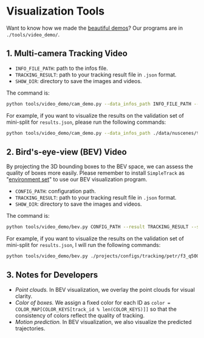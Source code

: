 # Visualization Tools

Want to know how we made the [beautiful demos](https://www.youtube.com/watch?v=eJghONb2AGg)? Our programs are in `./tools/video_demo/`.

## 1. Multi-camera Tracking Video
* `INFO_FILE_PATH`: path to the infos file.
* `TRACKING_RESULT`: path to your tracking result file in `.json` format.
* `SHOW_DIR`: directory to save the images and videos.

The command is:
```bash
python tools/video_demo/cam_demo.py --data_infos_path INFO_FILE_PATH --result TRACKING_RESULT --show-dir SHOW_DIR
```

For example, if you want to visualize the results on the validation set of mini-split for `results.json`, please run the following commands:
```bash
python tools/video_demo/cam_demo.py --data_infos_path ./data/nuscenes/tracking_forecasting-mini_infos_val.pkl --result results.json --show-dir ./work_dirs/visualizations/
```

## 2. Bird's-eye-view (BEV) Video

By projecting the 3D bounding boxes to the BEV space, we can assess the quality of boxes more easily. Please remember to install `SimpleTrack` as "[environment set](./environment.md)" to use our BEV visualization program.

* `CONFIG_PATH`: configuration path.
* `TRACKING_RESULT`: path to your tracking result file in `.json` format.
* `SHOW_DIR`: directory to save the images and videos.

The command is:
```bash
python tools/video_demo/bev.py CONFIG_PATH --result TRACKING_RESULT --show-dir SHOW_DIR
```

For example, if you want to visualize the results on the validation set of mini-split for `results.json`, I will run the following commands:
```bash
python tools/video_demo/bev.py ./projects/configs/tracking/petr/f3_q500_800x320.py --result results.json --show-dir ./work_dirs/visualizations/
```

## 3. Notes for Developers

* *Point clouds.* In BEV visualization, we overlay the point clouds for visual clarity.
* *Color of boxes.* We assign a fixed color for each ID as `color = COLOR_MAP[COLOR_KEYS[track_id % len(COLOR_KEYS)]]` so that the consistency of colors reflect the quality of tracking.
* *Motion prediction.* In BEV visualization, we also visualize the predicted trajectories.